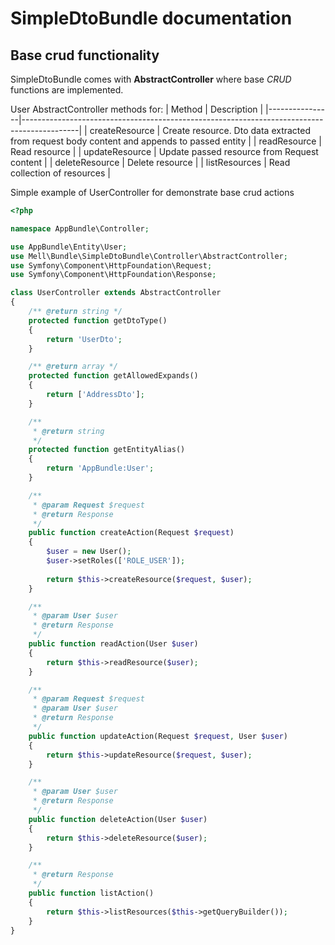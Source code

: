 # SimpleDtoBundle documentation
## Base crud functionality

SimpleDtoBundle comes with **AbstractController** where base _CRUD_ functions are implemented.

User AbstractController methods for:
| Method         | Description                                                                                |
|----------------|--------------------------------------------------------------------------------------------|
| createResource | Create resource. Dto data extracted from request body content and appends to passed entity |
| readResource   | Read resource                                                                              |
| updateResource | Update passed resource from Request content                                                |
| deleteResource | Delete resource                                                                            |
| listResources  | Read collection of resources                                                               |


Simple example of UserController for demonstrate base crud actions

```php
<?php

namespace AppBundle\Controller;

use AppBundle\Entity\User;
use Mell\Bundle\SimpleDtoBundle\Controller\AbstractController;
use Symfony\Component\HttpFoundation\Request;
use Symfony\Component\HttpFoundation\Response;

class UserController extends AbstractController
{
    /** @return string */
    protected function getDtoType()
    {
        return 'UserDto';
    }

    /** @return array */
    protected function getAllowedExpands()
    {
        return ['AddressDto'];
    }

    /**
     * @return string
     */
    protected function getEntityAlias()
    {
        return 'AppBundle:User';
    }

    /**
     * @param Request $request
     * @return Response
     */
    public function createAction(Request $request)
    {
        $user = new User();
        $user->setRoles(['ROLE_USER']);
        
        return $this->createResource($request, $user);
    }

    /**
     * @param User $user
     * @return Response
     */
    public function readAction(User $user)
    {
        return $this->readResource($user);
    }

    /**
     * @param Request $request
     * @param User $user
     * @return Response
     */
    public function updateAction(Request $request, User $user)
    {
        return $this->updateResource($request, $user);
    }

    /**
     * @param User $user
     * @return Response
     */
    public function deleteAction(User $user)
    {
        return $this->deleteResource($user);
    }

    /**
     * @return Response
     */
    public function listAction()
    {
        return $this->listResources($this->getQueryBuilder());
    }
}
```